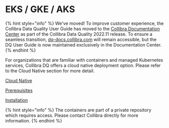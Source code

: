 # EKS / GKE / AKS

{% hint style="info" %}
We've moved! To improve customer experience, the Collibra Data Quality User Guide has moved to the [Collibra Documentation Center](https://productresources.collibra.com/docs/collibra/latest/Content/DataQuality/Installation/CloudNativeDeployment/EKS%20%20GKE%20%20AKS.htm) as part of the Collibra Data Quality 2022.11 release. To ensure a seamless transition, [dq-docs.collibra.com](http://dq-docs.collibra.com/) will remain accessible, but the DQ User Guide is now maintained exclusively in the Documentation Center.
{% endhint %}

For organizations that are familiar with containers and managed Kubernetes services, Collibra DQ offers a cloud native deployment option. Please refer to the Cloud Native section for more detail.

[Cloud Native](./)

[Prerequisites](preparing-for-deployment.md)

[Installation](deploying-cloud-native-owldq.md)

{% hint style="info" %}
The containers are part of a private repository which requires access. Please contact Collibra directly for more information.
{% endhint %}
